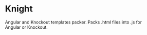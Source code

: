 # Knight
Angular and Knockout templates packer. Packs .html files into .js for Angular or Knockout.
